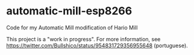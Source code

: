 # automatic-mill-esp8266
Code for my Automatic Mill modification of Hario Mill

This project is a "work in progress". For more information, see https://twitter.com/Bullshico/status/954831729356955648 (portuguese).
